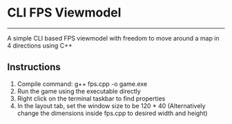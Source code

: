 # CLI FPS Viewmodel
---
A simple CLI based FPS viewmodel with freedom to move around a map in 4 directions using C++

## Instructions
1. Compile command: g++ fps.cpp -o game.exe
2. Run the game using the executable directly
3. Right click on the terminal taskbar to find properties
4. In the layout tab, set the window size to be 120 * 40
(Alternatively change the dimensions inside fps.cpp to desired width and height)